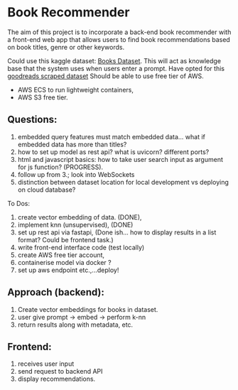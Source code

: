 # Book Recommender
The aim of this project is to incorporate a back-end book recommender with a front-end web app that allows users to find book recommendations based on book titles, genre or 
other keywords.

Could use this kaggle dataset: [Books Dataset](https://www.kaggle.com/datasets/elvinrustam/books-dataset?select=BooksDataset.csv). This will act as 
knowledge base that the system uses when users enter a prompt. 
Have opted for this [goodreads scraped dataset](https://www.kaggle.com/datasets/jealousleopard/goodreadsbooks?resource=download)
Should be able to use free tier of AWS. 

- AWS ECS to run lightweight containers,
- AWS S3 free tier.

## Questions:
1. embedded query features must match embedded data... what if embedded data has more than titles?
2. how to set up model as rest api? what is uvicorn? different ports?
3. html and javascript basics: how to take user search input as argument for js function? (PROGRESS).
4. follow up from 3.; look into WebSockets
5. distinction between dataset location for local development vs deploying on cloud database?

To Dos:
1. create vector embedding of data. (DONE),
2. implement knn (unsupervised), (DONE)
3. set up rest api via fastapi, (Done ish... how to display results in a list format? Could be frontend task.)
4. write front-end interface code (test locally)
5. create AWS free tier account, 
6. containerise model via docker ? 
7. set up aws endpoint etc.,...deploy!


## Approach (backend):

1. Create vector embeddings for books in dataset.
2. user give prompt -> embed -> perform k-nn 
3. return results along with metadata, etc. 

## Frontend:

1. receives user input
2. send request to backend API
3. display recommendations.